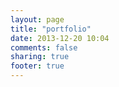 ```yaml
---
layout: page
title: "portfolio"
date: 2013-12-20 10:04
comments: false 
sharing: true
footer: true
---
```


